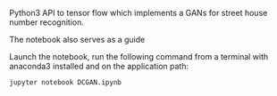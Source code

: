 Python3 API to tensor flow which implements a GANs for street house number recognition.

The notebook also serves as a guide

Launch the notebook, run the following command from a terminal with anaconda3 installed and on the application path:

    jupyter notebook DCGAN.ipynb
